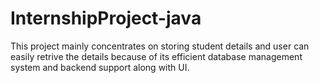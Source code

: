 # InternshipProject-java
This project mainly concentrates on storing student details and user can easily retrive the details because of its efficient database management system and backend support along with UI.
